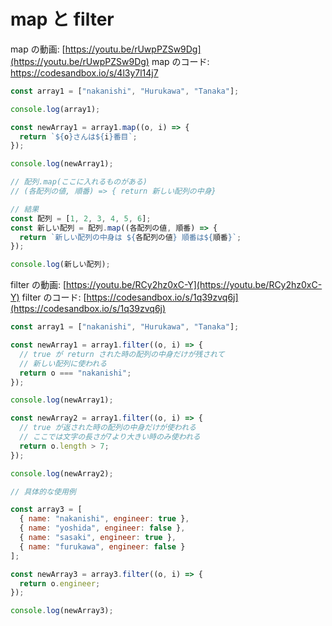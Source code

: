 # map と filter

map の動画: [https://youtu.be/rUwpPZSw9Dg](https://youtu.be/rUwpPZSw9Dg)
map のコード: [https://codesandbox.io/s/4l3y7l14j7 ](https://codesandbox.io/s/4l3y7l14j7)

```js
const array1 = ["nakanishi", "Hurukawa", "Tanaka"];

console.log(array1);

const newArray1 = array1.map((o, i) => {
  return `${o}さんは${i}番目`;
});

console.log(newArray1);

// 配列.map(ここに入れるものがある)
// (各配列の値, 順番) => { return 新しい配列の中身}

// 結果
const 配列 = [1, 2, 3, 4, 5, 6];
const 新しい配列 = 配列.map((各配列の値, 順番) => {
  return `新しい配列の中身は ${各配列の値} 順番は${順番}`;
});

console.log(新しい配列);

```

filter の動画: [https://youtu.be/RCy2hz0xC-Y](https://youtu.be/RCy2hz0xC-Y)
filter のコード: [https://codesandbox.io/s/1q39zvq6j](https://codesandbox.io/s/1q39zvq6j)

```js
const array1 = ["nakanishi", "Hurukawa", "Tanaka"];

const newArray1 = array1.filter((o, i) => {
  // true が return された時の配列の中身だけが残されて
  // 新しい配列に使われる
  return o === "nakanishi";
});

console.log(newArray1);

const newArray2 = array1.filter((o, i) => {
  // true が返された時の配列の中身だけが使われる
  // ここでは文字の長さが7より大きい時のみ使われる
  return o.length > 7;
});

console.log(newArray2);

// 具体的な使用例

const array3 = [
  { name: "nakanishi", engineer: true },
  { name: "yoshida", engineer: false },
  { name: "sasaki", engineer: true },
  { name: "furukawa", engineer: false }
];

const newArray3 = array3.filter((o, i) => {
  return o.engineer;
});

console.log(newArray3);
```
